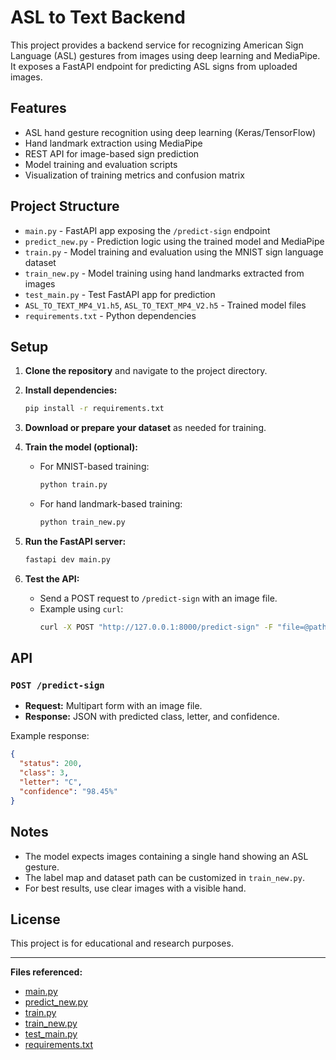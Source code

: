 # ASL to Text Backend

This project provides a backend service for recognizing American Sign Language (ASL) gestures from images using deep learning and MediaPipe. It exposes a FastAPI endpoint for predicting ASL signs from uploaded images.

## Features

- ASL hand gesture recognition using deep learning (Keras/TensorFlow)
- Hand landmark extraction using MediaPipe
- REST API for image-based sign prediction
- Model training and evaluation scripts
- Visualization of training metrics and confusion matrix

## Project Structure

- `main.py` - FastAPI app exposing the `/predict-sign` endpoint
- `predict_new.py` - Prediction logic using the trained model and MediaPipe
- `train.py` - Model training and evaluation using the MNIST sign language dataset
- `train_new.py` - Model training using hand landmarks extracted from images
- `test_main.py` - Test FastAPI app for prediction
- `ASL_TO_TEXT_MP4_V1.h5`, `ASL_TO_TEXT_MP4_V2.h5` - Trained model files
- `requirements.txt` - Python dependencies

## Setup

1. **Clone the repository** and navigate to the project directory.

2. **Install dependencies:**
   ```sh
   pip install -r requirements.txt
   ```

3. **Download or prepare your dataset** as needed for training.

4. **Train the model (optional):**
   - For MNIST-based training:
     ```sh
     python train.py
     ```
   - For hand landmark-based training:
     ```sh
     python train_new.py
     ```

5. **Run the FastAPI server:**
   ```sh
   fastapi dev main.py
   ```

6. **Test the API:**
   - Send a POST request to `/predict-sign` with an image file.
   - Example using `curl`:
     ```sh
     curl -X POST "http://127.0.0.1:8000/predict-sign" -F "file=@path_to_image.jpg"
     ```

## API

### `POST /predict-sign`

- **Request:** Multipart form with an image file.
- **Response:** JSON with predicted class, letter, and confidence.

Example response:
```json
{
  "status": 200,
  "class": 3,
  "letter": "C",
  "confidence": "98.45%"
}
```

## Notes

- The model expects images containing a single hand showing an ASL gesture.
- The label map and dataset path can be customized in `train_new.py`.
- For best results, use clear images with a visible hand.

## License

This project is for educational and research purposes.

---

**Files referenced:**
- [main.py](main.py)
- [predict_new.py](predict_new.py)
- [train.py](train.py)
- [train_new.py](train_new.py)
- [test_main.py](test_main.py)
- [requirements.txt](requirements.txt)
